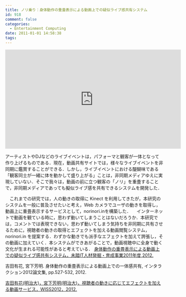 ```yaml
---
title: ノリ乗り：身体動作の重畳表示による動画上での疑似ライブ感共有システム
id: 918
comment: false
categories:
  - Entertainment Computing
date: 2011-01-01 14:58:38
tags:
---
```



<iframe width="560" height="315" src="https://www.youtube.com/embed/6i2zUad4lRA" frameborder="0" allowfullscreen></iframe>

<!--more-->

アーティストやDJなどのライブイベントは，パフォーマと観客が一体となって作り上げるものである．現在，動画共有サイトでは，様々なライブイベントを非同期に鑑賞することができる．しかし，ライブイベントにおける醍醐味である「観客同士が一緒に体を動かして盛り上がる」ことは，非同期メディアゆえに実現していない．そこで我々は，動画の前に立つ観客の「ノリ」を重畳することで，非同期メディアであっても擬似ライブ感を共有できるシステムを開発した．

　これまでの研究では，人の動きの取得に Kinect を利用してきたが，本研究のシステムを一般に普及させたいと考え，Web カメラでユーザの動きを取得し，動画上に重畳表示するサービスとして，norinori.inを構築した．
　インターネットで動画を観ている時に，思わず動いてしまうことはないだろうか．本研究では，コメントでは表現できない，思わず動いてしまう気持ちを非同期に共有させるために，視聴者の動きの取得とエフェクトを加える動画閲覧システム，norinori.in を提案する．わずかな動きでも派手なエフェクトを加えて誇張し，その動画に加えていく．本システムができあがることで，動画視聴中に全身で動く文化が生まれる可能性があると考えている．
[身体動作の重畳表示による動画上での疑似ライブ感共有システム，未踏IT人材発掘・育成事業2011年度,2012.](https://www.ipa.go.jp/jinzai/mitou/2011/2011_1/gaiyou/k-3.html)

吉田有花, 宮下芳明. 身体動作の重畳表示による動画上での一体感共有, インタラクション2012論文集, pp.527-532, 2012.

[吉田有花(明治大)，宮下芳明(明治大)，視聴者の動きに応じてエフェクトを加える動画サービス，WISS2012，2012.](http://www.wiss.org/WISS2012Proceedings/demo/098.pdf)
